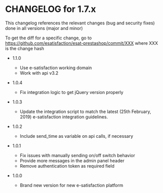 CHANGELOG for 1.7.x
===================

This changelog references the relevant changes (bug and security fixes) done
in all versions (major and minor)

To get the diff for a specific change, go to https://github.com/esatisfaction/esat-prestashop/commit/XXX where
XXX is the change hash

* 1.1.0
  * Use e-satisfaction working domain
  * Work with api v3.2

* 1.0.4
  * Fix integration logic to get jQuery version properly
* 1.0.3
  * Update the integration script to match the latest (25th February, 2019) e-satisfaction integration guidelines.
* 1.0.2
  * Include send_time as variable on api calls, if necessary
* 1.0.1
  * Fix issues with manually sending on/off switch behavior
  * Provide more messages in the admin panel header
  * Remove authentication token as required field
* 1.0.0
  * Brand new version for new e-satisfaction platform
